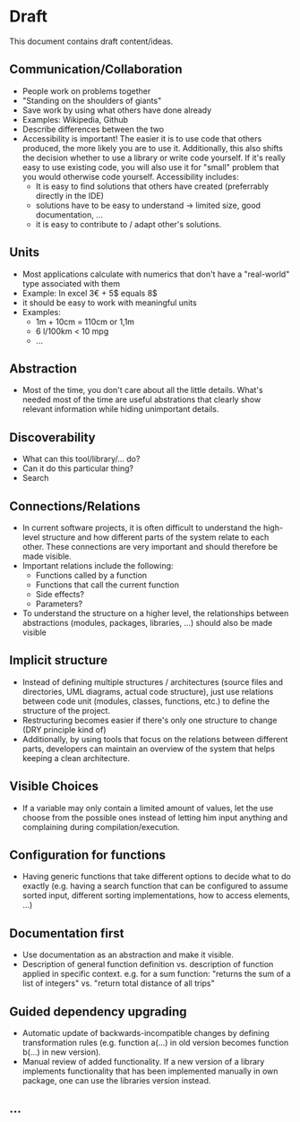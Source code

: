 # Draft

This document contains draft content/ideas.

## Communication/Collaboration

- People work on problems together
- "Standing on the shoulders of giants"
- Save work by using what others have done already
- Examples: Wikipedia, Github
- Describe differences between the two
- Accessibility is important! The easier it is to use code that others produced, the more likely you are to use it. Additionally, this also shifts the decision whether to use a library or write code yourself. If it's really easy to use existing code, you will also use it for "small" problem that you would otherwise code yourself. Accessibility includes:
  - It is easy to find solutions that others have created (preferrably directly in the IDE)
  - solutions have to be easy to understand -> limited size, good documentation, ...
  - it is easy to contribute to / adapt other's solutions. 

## Units 

- Most applications calculate with numerics that don't have a "real-world" type associated with them
- Example: In excel 3€ + 5$ equals 8$
- it should be easy to work with meaningful units
- Examples: 
  - 1m + 10cm = 110cm or 1,1m
  - 6 l/100km < 10 mpg
  - ...
  
## Abstraction

- Most of the time, you don't care about all the little details. What's needed most of the time are useful abstrations that clearly show relevant information while hiding unimportant details.

## Discoverability

- What can this tool/library/... do?
- Can it do this particular thing?
- Search

## Connections/Relations

- In current software projects, it is often difficult to understand the high-level structure and how different parts of the system relate to each other. These connections are very important and should therefore be made visible.
- Important relations include the following:
  - Functions called by a function
  - Functions that call the current function
  - Side effects?
  - Parameters?
- To understand the structure on a higher level, the relationships between abstractions (modules, packages, libraries, ...) should also be made visible

## Implicit structure

- Instead of defining multiple structures / architectures (source files and directories, UML diagrams, actual code structure), just use relations between code unit (modules, classes, functions, etc.) to define the structure of the project.
- Restructuring becomes easier if there's only one structure to change (DRY principle kind of)
- Additionally, by using tools that focus on the relations between different parts, developers can maintain an overview of the system that helps keeping a clean architecture.
  
## Visible Choices

- If a variable may only contain a limited amount of values, let the use choose from the possible ones instead of letting him input anything and complaining during compilation/execution.
  
## Configuration for functions

- Having generic functions that take different options to decide what to do exactly (e.g. having a search function that can be configured to assume sorted input, different sorting implementations, how to access elements, ...)

## Documentation first

- Use documentation as an abstraction and make it visible. 
- Description of general function definition vs. description of function applied in specific context. e.g. for a sum function: "returns the sum of a list of integers" vs. "return total distance of all trips"

## Guided dependency upgrading

- Automatic update of backwards-incompatible changes by defining transformation rules (e.g. function a(...) in old version becomes function b(...) in new version).
- Manual review of added functionality. If a new version of a library implements functionality that has been implemented manually in own package, one can use the libraries version instead.

## ...
